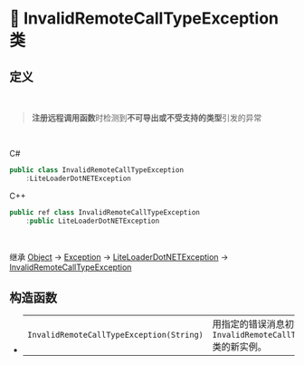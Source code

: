 # 🔖 InvalidRemoteCallTypeException 类

## 定义

<br>

> **注册远程调用函数**时检测到**不可导出或不受支持的类型**引发的异常

<br>

C#
```cs
public class InvalidRemoteCallTypeException
    :LiteLoaderDotNETException
```
C++
```cpp
public ref class InvalidRemoteCallTypeException
    :public LiteLoaderDotNETException
```
<br>

继承 [Object](https://docs.microsoft.com/zh-cn/DotNET/api/system.object?view=net-6.0) → [Exception](https://docs.microsoft.com/zh-cn/DotNET/api/system.exception?view=net-6.0) → [LiteLoaderDotNETException](zh_CN/NET/APIs/Namespace/LLNET.Core/Class/LiteLoaderDotNETException/LiteLoaderDotNETException.md) → 
[InvalidRemoteCallTypeException](zh_CN/NET/APIs/Namespace/LLNET.Core/Class/InvalidRemoteCallTypeException/InvalidRemoteCallTypeException.md)

## 构造函数
- 
    |||
    |-|-|
    |`InvalidRemoteCallTypeException(String)`|用指定的错误消息初始化 `InvalidRemoteCallTypeException` 类的新实例。|

<br>


